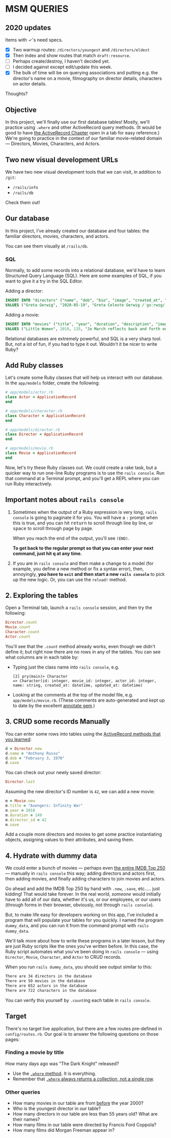 # MSM QUERIES

## 2020 updates

Items with ✓'s need specs.

 - [x] Two warmup routes: `/directors/youngest` and `/directors/eldest`
 - [x] Then index and show routes that match `draft:resource`.
 - [ ] Perhaps create/destroy, I haven't decided yet.
 - [ ] I decided against except edit/update this week.
 - [x] The bulk of time will be on querying associations and putting e.g. the director's name on a movie, filmography on director details, characters on actor details.

Thoughts?

## Objective

In this project, we'll finally use our first database tables! Mostly, we'll practice using `.where` and other ActiveRecord query methods. (It would be good to have [the ActiveRecord Chapter](https://chapters.firstdraft.com/chapters/770#where) open in a tab for easy reference.) We're going to practice in the context of our familiar movie-related domain — Directors, Movies, Characters, and Actors.

## Two new visual development URLs

We have two new visual development tools that we can visit, in addition to `/git`:

 - `/rails/info`
 - `/rails/db`

Check them out!

## Our database

In this project, I've already created our database and four tables: the familiar directors, movies, characters, and actors.

You can see them visually at `/rails/db`.

### SQL

Normally, to add some records into a relational database, we'd have to learn Structured Query Language (SQL). Here are some examples of SQL, if you want to give it a try in the SQL Editor.

Adding a director:

```sql
INSERT INTO "directors" ("name", "dob", "bio", "image", "created_at", "updated_at")
VALUES ("Greta Gerwig", "2020-05-19", "Greta Celeste Gerwig /ˈɡɜːrwɪɡ/; born August 4, 1983) is an American actress and filmmaker. She first garnered attention after working on and appearing in several mumblecore films. Between 2006 and 2009, she appeared in a number of films by Joe Swanberg, some of which she co-wrote or co-directed, including Hannah Takes the Stairs 2007) and Nights and Weekends 2008).", "https://upload.wikimedia.org/wikipedia/commons/thumb/1/1c/Greta_Gerwig_Berlinale_2018.jpg/330px-Greta_Gerwig_Berlinale_2018.jpg", "2020-05-19 17:47:04.103354", "2020-05-19 17:47:04.103354")
```

Adding a movie:

```sql
INSERT INTO "movies" ("title", "year", "duration", "description", "image", "director_id", "created_at", "updated_at")
VALUES ("Little Women", 2019, 135, "Jo March reflects back and forth on her life, telling the beloved story of the March sisters - four young women, each determined to live life on her own terms.", "https://upload.wikimedia.org/wikipedia/en/9/9d/Little_Women_%282019_film%29.jpeg", 35, "2020-05-19 17:31:22.333798", "2020-05-19 17:31:22.333798")
```

Relational databases are extremely powerful, and SQL is a very sharp tool. But, not a lot of fun, if you had to type it out. Wouldn't it be nicer to write Ruby?

## Add Ruby classes

Let's create some Ruby classes that will help us interact with our database. In the `app/models` folder, create the following:

```ruby
# app/models/actor.rb
class Actor < ApplicationRecord
end
```

```ruby
# app/models/character.rb
class Character < ApplicationRecord
end
```

```ruby
# app/models/director.rb
class Director < ApplicationRecord
end
```

```ruby
# app/models/movie.rb
class Movie < ApplicationRecord
end
```

Now, let's try these Ruby classes out. We could create a rake task, but a quicker way to run one-line Ruby programs is to use the `rails console`. Run that command at a Terminal prompt, and you'll get a REPL where you can run Ruby interactively.

## Important notes about `rails console`

 1. Sometimes when the output of a Ruby expression is very long, `rails console` is going to paginate it for you. You will have a `:` prompt when this is true, and you can hit <kbd>return</kbd> to scroll through line by line, or <kbd>space</kbd> to scroll through page by page.

    When you reach the end of the output, you'll see `(END)`.

    **To get back to the regular prompt so that you can enter your next command, just hit q at any time.**

 2. If you are in `rails console` and then make a change to a model (for example, you define a new method or fix a syntax error), then, annoyingly, **you have to `exit` and then start a new `rails console`** to pick up the new logic. Or, you can use the `reload!` method.

## 2. Exploring the tables

Open a Terminal tab, launch a `rails console` session, and then try the following:

```ruby
Director.count
Movie.count
Character.count
Actor.count
```

You'll see that the `.count` method already works, even though we didn't define it; but right now there are no rows in any of the tables. You can see what columns are in each table by:

 - Typing just the class name into `rails console`, e.g.

    ```
    [2] pry(main)> Character
    => Character(id: integer, movie_id: integer, actor_id: integer, name: string, created_at: datetime, updated_at: datetime)
    ```

 - Looking at the comments at the top of the model file, e.g. `app/models/movie.rb`. (These comments are auto-generated and kept up to date by the excellent [annotate gem](https://github.com/ctran/annotate_models).)

## 3. CRUD some records Manually

You can enter some rows into tables using the [ActiveRecord methods that you learned](https://chapters.firstdraft.com/chapters/770):

```ruby
d = Director.new
d.name = "Anthony Russo"
d.dob = "February 3, 1970"
d.save
```

You can check out your newly saved director:

```ruby
Director.last
```

Assuming the new director's ID number is `42`, we can add a new movie:

```ruby
m = Movie.new
m.title = "Avengers: Infinity War"
m.year = 2018
m.duration = 149
m.director_id = 42
m.save
```

Add a couple more directors and movies to get some practice instantiating objects, assigning values to their attributes, and saving  them.

## 4. Hydrate with dummy data

We could enter a bunch of movies — perhaps even [the entire IMDB Top 250](https://www.imdb.com/chart/top) — manually in `rails console` this way; adding directors and actors first, then adding movies, and finally adding characters to join movies and actors.

Go ahead and add the IMDB Top 250 by hand with `.new`, `.save`, etc..... just kidding! That would take forever. In the real world, _someone_ would initially have to add all of our data, whether it's us, or our employees, or our users (through forms in their browser, obviously, not through `rails console`).

But, to make life easy for developers working on this app, I've included a program that will populate your tables for you quickly. I named the program `dummy_data`, and you can run it from the command prompt with `rails dummy_data`.

We'll talk more about how to write these programs in a later lesson, but they are just Ruby scripts like the ones you've written before. In this case, the Ruby script automates what you've been doing in `rails console` — using `Director`, `Movie`, `Character`, and `Actor` to CRUD records.

When you run `rails dummy_data`, you should see output similar to this:

```bash
There are 34 directors in the database
There are 50 movies in the database
There are 652 actors in the database
There are 722 characters in the database
```

You can verify this yourself by `.count`ing each table in `rails console`.


## Target

There's no target live application, but there are a few routes pre-defined in `config/routes.rb`. Our goal is to answer the following questions on those pages:

### Finding a movie by title

How many days ago was "The Dark Knight" released?

 - Use the [`.where` method](https://chapters.firstdraft.com/chapters/770#where). It is everything.
 - Remember that [`.where` always returns a collection, not a single row](https://chapters.firstdraft.com/chapters/770#where-always-returns-a-collection-not-a-single-row).

### Other queries

 - How many movies in our table are from [before](https://chapters.firstdraft.com/chapters/770#less-than-or-greater-than) the year 2000?
 - Who is the youngest director in our table?
 - How many directors in our table are less than 55 years old? What are their names?
 - How many films in our table were directed by Francis Ford Coppola?
 - How many films did Morgan Freeman appear in?




